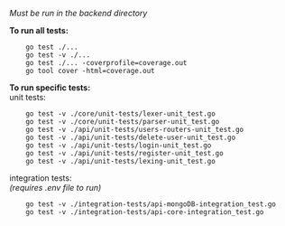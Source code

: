 _Must be run in the backend directory_  
  
**To run all tests:** 
``` 
    go test ./...  
    go test -v ./...  
    go test ./... -coverprofile=coverage.out
    go tool cover -html=coverage.out
```
**To run specific tests:**  
unit tests:
```
    go test -v ./core/unit-tests/lexer-unit_test.go  
    go test -v ./core/unit-tests/parser-unit_test.go 
    go test -v ./api/unit-tests/users-routers-unit_test.go  
    go test -v ./api/unit-tests/delete-user-unit_test.go  
    go test -v ./api/unit-tests/login-unit_test.go  
    go test -v ./api/unit-tests/register-unit_test.go  
    go test -v ./api/unit-tests/lexing-unit_test.go
```
integration tests:  
_(requires .env file to run)_
```
    go test -v ./integration-tests/api-mongoDB-integration_test.go  
    go test -v ./integration-tests/api-core-integration_test.go  
```